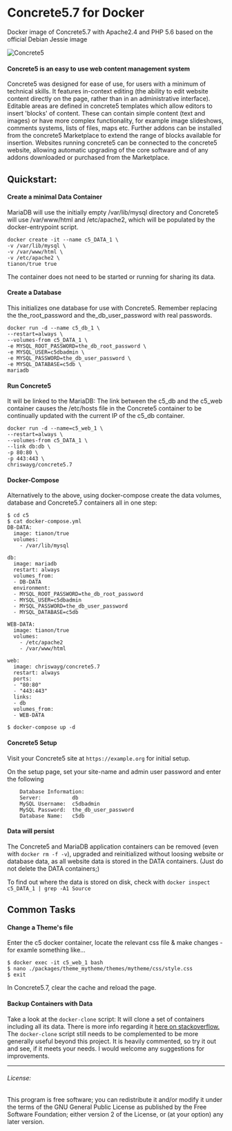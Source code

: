 # Concrete5.7 for Docker
Docker image of Concrete5.7 with Apache2.4 and PHP 5.6 based on the official Debian Jessie image

![Concrete5](https://www.concrete5.org/themes/version_4/images/logo.png "Concrete5 logo")
#### Concrete5 is an easy to use web content management system

Concrete5 was designed for ease of use, for users with a minimum of technical skills. It features in-context editing (the ability to edit website content directly on the page, rather than in an administrative interface). Editable areas are defined in concrete5 templates which allow editors to insert 'blocks' of content. These can contain simple content (text and images) or have more complex functionality, for example image slideshows, comments systems, lists of files, maps etc. Further addons can be installed from the concrete5 Marketplace to extend the range of blocks available for insertion. Websites running concrete5 can be connected to the concrete5 website, allowing automatic upgrading of the core software and of any addons downloaded or purchased from the Marketplace.

## Quickstart:

#### Create a minimal Data Container 
MariaDB will use the initially empty /var/lib/mysql directory and Concrete5 will use /var/www/html and /etc/apache2, which will be populated by the docker-entrypoint script. 
```
docker create -it --name c5_DATA_1 \
-v /var/lib/mysql \
-v /var/www/html \
-v /etc/apache2 \
tianon/true true
```
The container does not need to be started or running for sharing its data.

#### Create a Database 
This initializes one database for use with Concrete5. Remember replacing the the_root_password and the_db_user_password with real passwords.
```
docker run -d --name c5_db_1 \
--restart=always \
--volumes-from c5_DATA_1 \
-e MYSQL_ROOT_PASSWORD=the_db_root_password \
-e MYSQL_USER=c5dbadmin \
-e MYSQL_PASSWORD=the_db_user_password \
-e MYSQL_DATABASE=c5db \
mariadb
```
#### Run Concrete5
It  will be linked to the MariaDB: The link between the c5_db and the c5_web container causes the /etc/hosts file in the Concrete5 container to be continually updated with the current IP of the c5_db container.
```
docker run -d --name=c5_web_1 \
--restart=always \
--volumes-from c5_DATA_1 \
--link db:db \
-p 80:80 \
-p 443:443 \
chriswayg/concrete5.7
```				   

#### Docker-Compose
Alternatively to the above, using docker-compose create the data volumes, database and Concrete5.7 containers all in one step:

```
$ cd c5
$ cat docker-compose.yml
DB-DATA:
  image: tianon/true
  volumes:
    - /var/lib/mysql

db:
  image: mariadb
  restart: always
  volumes_from:
  - DB-DATA
  environment:
  - MYSQL_ROOT_PASSWORD=the_db_root_password
  - MYSQL_USER=c5dbadmin
  - MYSQL_PASSWORD=the_db_user_password
  - MYSQL_DATABASE=c5db

WEB-DATA:
  image: tianon/true
  volumes:
    - /etc/apache2
    - /var/www/html

web:
  image: chriswayg/concrete5.7
  restart: always
  ports:
  - "80:80"
  - "443:443"
  links:
  - db
  volumes_from:
  - WEB-DATA
  
$ docker-compose up -d
```

#### Concrete5 Setup
Visit your Concrete5 site at ```https://example.org``` for initial setup.

On the setup page, set your site-name and admin user password and enter the following

		Database Information:
		Server:          db
		MySQL Username:  c5dbadmin
		MySQL Password:  the_db_user_password
		Database Name:   c5db

#### Data will persist
The Concrete5 and MariaDB application containers can be removed (even with `docker rm -f -v`), upgraded and reinitialized without loosing website or database data, as all website data is stored in the DATA containers. (Just do not delete the DATA containers;)

To find out where the data is stored on disk, check with `docker inspect c5_DATA_1 | grep -A1 Source`

## Common Tasks

#### Change a Theme's file

Enter the c5 docker container, locate the relevant css file & make changes - for examle something like...
```
$ docker exec -it c5_web_1 bash
$ nano ./packages/theme_mytheme/themes/mytheme/css/style.css
$ exit
```
In Concrete5.7, clear the cache and reload the page.

#### Backup Containers with Data

Take a look at the `docker-clone` script: It will clone a set of containers including all its data. There is more info regarding it [here on stackoverflow.](http://stackoverflow.com/questions/32794919/script-to-clone-snapshot-docker-containers-including-their-data) The `docker-clone` script still needs to be complemented to be more generally useful beyond this project. It is heavily commented, so try it out and see, if it meets your needs. I would welcome any suggestions for improvements.

---
###### License:
This program is free software; you can redistribute it and/or modify it under the terms of the GNU General Public License as published by the Free Software Foundation; either version 2 of the License, or (at your option) any later version.
